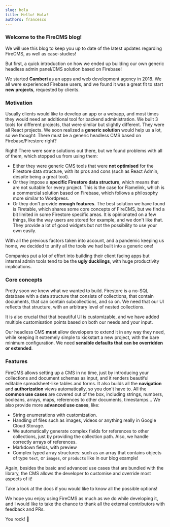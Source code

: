 ```yaml
---
slug: hola
title: Hello! Hola!
authors: francesco
---
```


### Welcome to the **FireCMS** blog!

We will use this blog to keep you up to date of the latest updates regarding
FireCMS, as well as case-studies!

But first, a quick introduction on how we ended up building our own generic
headless admin panel/CMS solution based on Firebase!

We started **Camberi** as an apps and web development agency in 2018. We all
were experienced Firebase users, and we found it was a great fit to start **new
projects**, requested by clients.

### Motivation

Usually clients would like to develop an app or a webapp, and most times they
would need an additional tool for backend administration. We built 3 tools for
different projects, that were similar but slightly different. They were all
React projects. We soon realized a **generic solution** would help us a lot, so we
thought: There must be a generic headless CMS based on Firebase/Firestore right?

<!-- truncate -->

Right! There were some solutions out there, but we found problems with all of
them, which stopped us from using them:

- Either they were generic CMS tools that were **not optimised** for the Firestore
  data structure, with its pros and cons (such as React Admin, despite being a
  great tool).
- Or they impose a **specific Firestore data structure**, which means that are not
  suitable for every project. This is the case for Flamelink, which is a
  commercial solution based on Firebase, which follows a philosophy more similar
  to Wordpress.
- Or they don't provide **enough features**. The best solution we have found is
  Firetable, which shares some core concepts of FireCMS, but we find a bit limited
  in some Firestore specific areas. It is opinionated on a few things, like the
  way users are stored for example, and we don't like that.
  They provide a lot of good widgets but not
  the possibility to use your own easily.

With all the previous factors taken into account, and a pandemic keeping us
home, we decided to unify all the tools we had built into a generic one!

Companies put a lot of effort into building their client facing apps but
internal admin tools tend to be the **ugly ducklings**, with huge productivity
implications.

### Core concepts

Pretty soon we knew what we wanted to build. Firestore is a no-SQL database with
a data structure that consists of collections, that contain documents, that can
contain subcollections, and so on. We need that our UI reflects that structure,
with an arbitrary level of nested collections.

It is also crucial that that beautiful UI is customizable, and we have added
multiple customisation points based on both our needs and your input.

Our headless CMS **must** allow developers to extend it in any way they need, while
keeping it extremely simple to kickstart a new project, with the bare minimum
configuration. We need **sensible defaults that can be overridden or extended**.

### Features

FireCMS allows setting up a CMS in no time, just by introducing your collections
and document schemas as input, and it renders beautiful editable
spreadsheet-like tables and forms. It also builds all the **navigation** and
**authorization** views automatically, so you don't have to. All the **common use
cases** are covered out of the box, including strings, numbers, booleans,
arrays, maps, references to other documents, timestamps... We also provide
more **advanced use cases**, like:

- String enumerations with customization.
- Handling of files such as images, videos or anything really in Google Cloud
  Storage.
- We automatically generate complex fields for references to other collections,
  just by providing the collection path. Also, we handle correctly arrays of
  references.
- Markdown fields, with preview
- Complex typed array structures: such as an array that contains objects of type
  `text`, or `images`, or `products` like in our blog example!

Again, besides the basic and advanced use cases that are bundled with the library,
the CMS allows the developer to customise and override most aspects of it!

Take a look at the docs if you would like to know all the possible options!

We hope you enjoy using FireCMS as much as we do while developing it, and I
would like to take the chance to thank all the external contributors with
feedback and PRs.

You rock! 🙌



